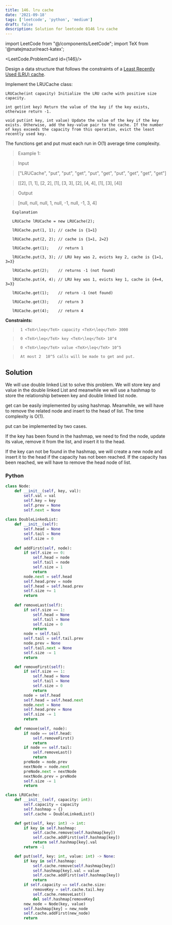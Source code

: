 ```yaml
---
title: 146. lru cache
date: '2021-09-18'
tags: ['leetcode', 'python', 'medium']
draft: false
description: Solution for leetcode 0146 lru cache
---
```

import LeetCode from "@/components/LeetCode";
import TeX from '@matejmazur/react-katex';

<LeetCode.ProblemCard id={146}/>
 

  Design a data structure that follows the constraints of a [Least Recently Used (LRU) cache](https://en.wikipedia.org/wiki/Cache_replacement_policies#LRU).

  Implement the LRUCache class:

  

  	LRUCache(int capacity) Initialize the LRU cache with positive size capacity.

  	int get(int key) Return the value of the key if the key exists, otherwise return -1.

  	void put(int key, int value) Update the value of the key if the key exists. Otherwise, add the key-value pair to the cache. If the number of keys exceeds the capacity from this operation, evict the least recently used key.

  

  The functions get and put must each run in O(1) average time complexity.

   

 >   Example 1:

  

 >   Input

 >   ["LRUCache", "put", "put", "get", "put", "get", "put", "get", "get", "get"]

 >   [[2], [1, 1], [2, 2], [1], [3, 3], [2], [4, 4], [1], [3], [4]]

 >   Output

 >   [null, null, null, 1, null, -1, null, -1, 3, 4]

 ```
    Explanation

    LRUCache lRUCache = new LRUCache(2);

    lRUCache.put(1, 1); // cache is {1=1}

    lRUCache.put(2, 2); // cache is {1=1, 2=2}

    lRUCache.get(1);    // return 1

    lRUCache.put(3, 3); // LRU key was 2, evicts key 2, cache is {1=1, 3=3}

    lRUCache.get(2);    // returns -1 (not found)

    lRUCache.put(4, 4); // LRU key was 1, evicts key 1, cache is {4=4, 3=3}

    lRUCache.get(1);    // return -1 (not found)

    lRUCache.get(3);    // return 3

    lRUCache.get(4);    // return 4

 ```
  **Constraints:**

  

 >   	1 <TeX>\leq</TeX> capacity <TeX>\leq</TeX> 3000

 >   	0 <TeX>\leq</TeX> key <TeX>\leq</TeX> 10^4

 >   	0 <TeX>\leq</TeX> value <TeX>\leq</TeX> 10^5

 >   	At most 2  10^5 calls will be made to get and put.


## Solution
We will use double linked List to solve this problem. We will store key and value in the double linked List and meanwhile we will use a hashmap to store the relationship between key and double linked list node. 

get can be easily implemented by using hashmap. Meanwhile, we will have to remove the related node and insert to the head of list. The time complexity is O(1).

put can be implemented by two cases.

If the key has been found in the hashmap, we need to find the node, update its value, remove it from the list, and insert it to the head.

If the key can not be found in the hashmap, we will create a new node and insert it to the head if the capacity has not been reached. If the capacity has been reached, we will have to remove the head node of list.


### Python
```python
class Node:
    def __init__(self, key, val):
        self.val = val
        self.key = key
        self.prev = None
        self.next = None
        
class DoubleLinkedList:
    def __init__(self):
        self.head = None
        self.tail = None
        self.size = 0
        
    def addFirst(self, node):
        if self.size == 0:
            self.head = node
            self.tail = node
            self.size = 1
            return
        node.next = self.head
        self.head.prev = node
        self.head = self.head.prev
        self.size += 1
        return
    
    def removeLast(self):
        if self.size == 1:
            self.head = None
            self.tail = None
            self.size = 0
            return
        node = self.tail
        self.tail = self.tail.prev
        node.prev = None
        self.tail.next = None
        self.size -= 1
        return

    def removeFirst(self):
        if self.size == 1:
            self.head = None
            self.tail = None
            self.size = 0
            return
        node = self.head
        self.head = self.head.next
        node.next = None
        self.head.prev = None
        self.size -= 1
        return 
        
    def remove(self, node):
        if node == self.head:
            self.removeFirst()
            return
        if node == self.tail:
            self.removeLast()
            return
        preNode = node.prev
        nextNode = node.next
        preNode.next = nextNode
        nextNode.prev = preNode
        self.size -= 1
        return

class LRUCache:
    def __init__(self, capacity: int):
        self.capacity = capacity
        self.hashmap = {}
        self.cache = DoubleLinkedList()

    def get(self, key: int) -> int:
        if key in self.hashmap:
            self.cache.remove(self.hashmap[key])
            self.cache.addFirst(self.hashmap[key])
            return self.hashmap[key].val
        return -1

    def put(self, key: int, value: int) -> None:
        if key in self.hashmap:
            self.cache.remove(self.hashmap[key])
            self.hashmap[key].val = value
            self.cache.addFirst(self.hashmap[key])
            return
        if self.capacity == self.cache.size:
            removeKey = self.cache.tail.key
            self.cache.removeLast()
            del self.hashmap[removeKey]
        new_node = Node(key, value)
        self.hashmap[key] = new_node
        self.cache.addFirst(new_node)
        return
```
